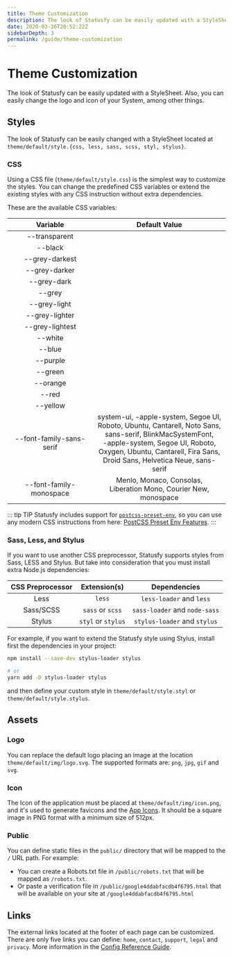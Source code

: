 ```yaml
---
title: Theme Customization
description: The look of Statusfy can be easily updated with a StyleSheet. Also, you can easily change the logo and icon of your System, among other things.
date: 2020-03-26T20:52:22Z
sidebarDepth: 3
permalink: /guide/theme-customization
---
```


# Theme Customization

The look of Statusfy can be easily updated with a StyleSheet. Also, you can easily change the logo and icon of your System, among other things.

## Styles

The look of Statusfy can be easily changed with a StyleSheet located at `theme/default/style.{css, less, sass, scss, styl, stylus}`.

### CSS

Using a CSS file (`theme/default/style.css`) is the simplest way to customize the styles. You can change the predefined CSS variables or extend the existing styles with any CSS instruction without extra dependencies.

These are the available CSS variables:

|         Variable         |                                                                                                                   Default Value                                                                                                                  |
|:------------------------:|:------------------------------------------------------------------------------------------------------------------------------------------------------------------------------------------------------------------------------------------------:|
|       --transparent      |                                                                                                                 <ColorBox color="transparent" />                                                                                                                      |
|          --black         |                                                                                                                   <ColorBox color="#1b1f23" />                                                                                                                        |
|      --grey-darkest      |                                                                                                             <ColorBox color="#586069" />                                                                                                                              |
|       --grey-darker      |                                                                                                             <ColorBox color="#6a737d" />                                                                                                                              |
|        --grey-dark       |                                                                                                             <ColorBox color="#959da5" />                                                                                                                              |
|          --grey          |                                                                                                             <ColorBox color="#d1d5da" />                                                                                                                              |
|       --grey-light       |                                                                                                             <ColorBox color="#e1e4e8" />                                                                                                                              |
|      --grey-lighter      |                                                                                                             <ColorBox color="#f6f8fa" />                                                                                                                              |
|      --grey-lightest     |                                                                                                             <ColorBox color="#fafbfc" />                                                                                                                              |
|          --white         |                                                                                                             <ColorBox color="#ffffff" />                                                                                                                              |
|          --blue          |                                                                                                             <ColorBox color="#0366d6" />                                                                                                                              |
|         --purple         |                                                                                                             <ColorBox color="#6f42c1" />                                                                                                                              |
|          --green         |                                                                                                             <ColorBox color="#28a745" />                                                                                                                              |
|         --orange         |                                                                                                             <ColorBox color="#f66a0a" />                                                                                                                              |
|           --red          |                                                                                                             <ColorBox color="#d73a49" />                                                                                                                              |
|         --yellow         |                                                                                                             <ColorBox color="#ffd33d" />                                                                                                                              |
| --font-family-sans-serif | system-ui, -apple-system, Segoe UI, <br> Roboto, Ubuntu, Cantarell, Noto Sans, <br> sans-serif, BlinkMacSystemFont, <br> -apple-system, Segoe UI, Roboto, <br> Oxygen, Ubuntu, Cantarell, Fira Sans, <br> Droid Sans, Helvetica Neue, sans-serif |
|  --font-family-monospace |                                                                                       Menlo, Monaco, Consolas, <br> Liberation Mono, Courier New, monospace                                                                                      |

::: tip TIP
Statusfy includes support for [`postcss-preset-env`](https://github.com/csstools/postcss-preset-env), so you can use any modern CSS instructions from here: [PostCSS Preset Env Features](https://preset-env.cssdb.org/features).
:::

### Sass, Less, and Stylus

If you want to use another CSS preprocessor, Statusfy supports styles from Sass, LESS and Stylus. But take into consideration that you must install extra Node.js dependencies:

| CSS Preprocessor |    Extension(s)    |          Dependencies         |
|:----------------:|:------------------:|:-----------------------------:|
|       Less       |       `less`       |    `less-loader` and `less`   |
|     Sass/SCSS    |  `sass` or `scss`  | `sass-loader` and `node-sass` |
|      Stylus      | `styl` or `stylus` |  `stylus-loader` and `stylus` |

For example, if you want to extend the Statusfy style using Stylus, install first the dependencies in your project:

```bash
npm install --save-dev stylus-loader stylus

# or 
yarn add -D stylus-loader stylus
```

and then define your custom style in `theme/default/style.styl` or `theme/default/style.stylus`.

## Assets

### Logo

You can replace the default logo placing an image at the location `theme/default/img/logo.svg`. The supported formats are: `png`, `jpg`, `gif` and `svg`.

### Icon

The Icon of the application must be placed at `theme/default/img/icon.png`, and it's used to generate favicons and the [App Icons](./pwa.md#icons). It should be a square image in PNG format with a minimum size of 512px.

### Public


You can define static files in the `public/` directory that will be mapped to the `/` URL path. For example:

- You can create a Robots.txt file in `/public/robots.txt` that will be mapped as `/robots.txt`.
- Or paste a verification file in `/public/google4ddabfacdb4f6795.html` that will be available on your site at `/google4ddabfacdb4f6795.html`

## Links

The external links located at the footer of each page can be customized. There are only five links you can define: `home`, `contact`, `support`, `legal` and `privacy`. More information in the [Config Reference Guide](../config/README.md#links).
